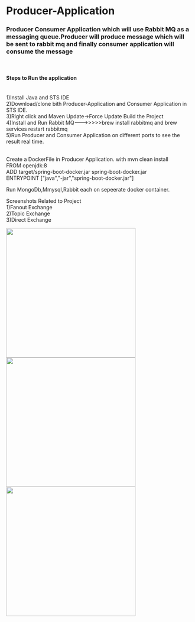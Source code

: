 # Producer-Application
<h3>Producer Consumer Application which will use Rabbit MQ as a messaging queue.Producer will produce message which will be sent to 
rabbit mq and finally consumer application will consume the message</h3><br>

<h4>Steps to Run the application</h4><br>
1)Install Java and STS IDE<br>
2)Download/clone bith Producer-Application and Consumer Application in STS IDE.<br>
3)Right click and Maven Update->Force Update Build the Project<br>
4)Install and Run Rabbit MQ--->>>>>brew install rabbitmq and brew services restart rabbitmq<br>
5)Run Producer and Consumer Application on different ports to see the result real time.<br>
<br>



Create  a DockerFile in Producer Application. with mvn clean install<br>
FROM openjdk:8<br>
ADD target/spring-boot-docker.jar spring-boot-docker.jar<br>
ENTRYPOINT ["java","-jar","spring-boot-docker.jar"]<br>


Run MongoDb,Mmysql,Rabbit each on sepeerate docker container.








Screenshots Related to Project<br>
1)Fanout Exchange<br>
2)Topic Exchange<br>
3)Direct Exchange<br>

<img src="https://ibb.co/Swg77sQ" width="350">
<img src="https://ibb.co/SsHSrrF" width="350">
<img src="https://ibb.co/PW5M8Mj" width="350">





